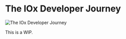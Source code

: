 # The IOx Developer Journey

![The IOx Developer Journey](./images/IOx_Developer_Journey.png)

This is a WIP.
